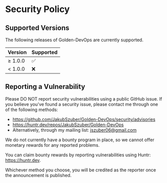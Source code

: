 # Security Policy

## Supported Versions

The following releases of Golden-DevOps are currently supported.

| Version  | Supported          |
| -------  | ------------------ |
| ≥ 1.0.0  | :white_check_mark: |
| < 1.0.0  | :x:                |

## Reporting a Vulnerability

Please DO NOT report security vulnerabilities using a public GitHub issue. If you believe you've found a security issue, please contact me through one of the following methods:
- https://github.com/JakubSzuber/Golden-DevOps/security/advisories
- https://huntr.dev/repos/JakubSzuber/Golden-DevOps
- Alternatively, through my mailing list: jszuber06@gmail.com

We do not currently have a bounty program in place, so we cannot offer monetary rewards for any reported problems.

You can claim bounty rewards by reporting vulnerabilities using Huntr: https://huntr.dev.

Whichever method you choose, you will be credited as the reporter once the announcement is published.
